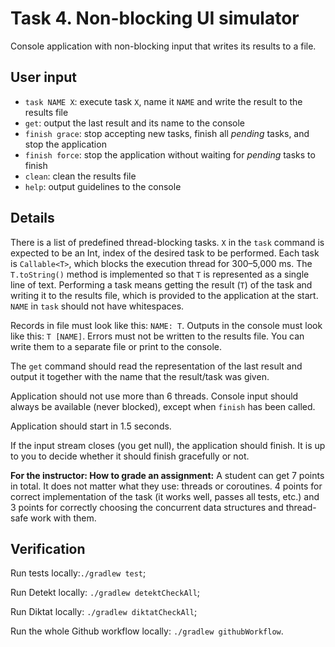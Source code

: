 # Task 4. Non-blocking UI simulator

Console application with non-blocking input that writes its results to a file.

## User input
- `task NAME X`: execute task `X`, name it `NAME` and write the result to the results file
- `get`: output the last result and its name to the console
- `finish grace`: stop accepting new tasks, finish all _pending_ tasks, and stop the application
- `finish force`: stop the application without waiting for _pending_ tasks to finish
- `clean`: clean the results file
- `help`: output guidelines to the console

## Details

There is a list of predefined thread-blocking tasks. `X` in the `task` command is expected to be an Int, index of the desired task to be performed. Each task is `Callable<T>`, which blocks the execution thread for 300–5,000 ms. The `T.toString()` method is implemented so that `T` is represented as a single line of text. Performing a task means getting the result (`T`) of the task and writing it to the results file, which is provided to the application at the start. `NAME` in `task` should not have whitespaces.

Records in file must look like this: `NAME: T`. Outputs in the console must look like this: `T [NAME]`. Errors must not be written to the results file. You can write them to a separate file or print to the console.

The `get` command should read the representation of the last result and output it together with the name that the result/task was given.

Application should not use more than 6 threads. Console input should always be available (never blocked), except when `finish` has been called.

Application should start in 1.5 seconds.

If the input stream closes (you get null), the application should finish. It is up to you to decide whether it should finish gracefully or not.

**For the instructor: How to grade an assignment:** 
A student can get 7 points in total. It does not matter what they use: threads or coroutines. 4 points for correct implementation of the task (it works well, passes all tests, etc.) and 3 points for correctly choosing the concurrent data structures and thread-safe work with them.

## Verification

Run tests locally:`./gradlew test`;

Run Detekt locally: `./gradlew detektCheckAll`;

Run Diktat locally: `./gradlew diktatCheckAll`;

Run the whole Github workflow locally: `./gradlew githubWorkflow`.
